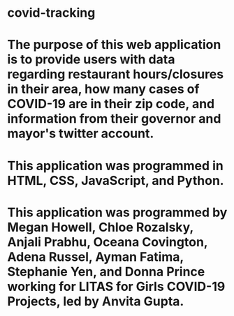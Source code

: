 # covid-tracking

# The purpose of this web application is to provide users with data regarding restaurant hours/closures in their area, how many cases of COVID-19 are in their zip code, and information from their governor and mayor's twitter account. 

# This application was programmed in HTML, CSS, JavaScript, and Python. 

# This application was programmed by Megan Howell, Chloe Rozalsky, Anjali Prabhu, Oceana Covington, Adena Russel, Ayman Fatima, Stephanie Yen, and Donna Prince working for LITAS for Girls COVID-19 Projects, led by Anvita Gupta. 
